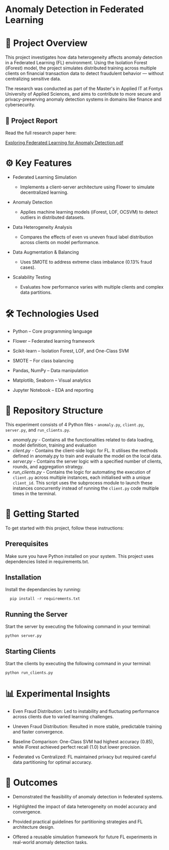 # Anomaly Detection in Federated Learning

# 📘 Project Overview

This project investigates how data heterogeneity affects anomaly detection in a Federated Learning (FL) environment. Using the Isolation Forest (iForest) model, the project simulates distributed training across multiple clients on financial transaction data to detect fraudulent behavior — without centralizing sensitive data.

The research was conducted as part of the Master's in Applied IT at Fontys University of Applied Sciences, and aims to contribute to more secure and privacy-preserving anomaly detection systems in domains like finance and cybersecurity.

## 📄 Project Report

Read the full research paper here:

[Exploring Federated Learning for Anomaly Detection.pdf](https://github.com/user-attachments/files/21368388/Exploring.Federated.Learning.for.Anomaly.Detection.pdf)


# ⚙️ Key Features

- Federated Learning Simulation
   - Implements a client-server architecture using Flower to simulate decentralized learning.

- Anomaly Detection
   - Applies machine learning models (iForest, LOF, OCSVM) to detect outliers in distributed datasets.

- Data Heterogeneity Analysis
   - Compares the effects of even vs uneven fraud label distribution across clients on model performance.

- Data Augmentation & Balancing
   - Uses SMOTE to address extreme class imbalance (0.13% fraud cases).

- Scalability Testing
   - Evaluates how performance varies with multiple clients and complex data partitions.

# 🛠️ Technologies Used

- Python – Core programming language

- Flower – Federated learning framework

- Scikit-learn – Isolation Forest, LOF, and One-Class SVM

- SMOTE – For class balancing

- Pandas, NumPy – Data manipulation

- Matplotlib, Seaborn – Visual analytics

- Jupyter Notebook – EDA and reporting

# 📂 Repository Structure

This experiment consists of 4 Python files - `anomaly.py`, `client.py`, `server.py`, and `run_clients.py`. 

- *anomaly.py* - Contains all the functionalities related to data loading, model definition, training and evaluation
- *client.py* - Contains the client-side logic for FL. It utilises the methods defined in anomaly.py to train and evaluate the model on the local data. 
- *server.py* - Contains the server logic with a specified number of clients, rounds, and aggregation strategy. 
- *run_clients.py* - Contains the logic for automating the execution of `client.py` across multiple instances, each initialised with a unique `client_id`. This script uses the subprocess module to launch these instances concurrently instead of running the `client.py` code multiple times in the terminal.

# 🚀 Getting Started

To get started with this project, follow these instructions:

## Prerequisites
Make sure you have Python installed on your system. This project uses dependencies listed in requirements.txt.

## Installation 
Install the dependancies by running:
   
```
  pip install -r requirements.txt
```
## Running the Server

Start the server by executing the following command in your terminal:
```
python server.py
```

## Starting Clients
Start the clients by executing the following command in your terminal:
```
python run_clients.py
```

# 📊 Experimental Insights

- Even Fraud Distribution: Led to instability and fluctuating performance across clients due to varied learning challenges.

- Uneven Fraud Distribution: Resulted in more stable, predictable training and faster convergence.

- Baseline Comparison: One-Class SVM had highest accuracy (0.85), while iForest achieved perfect recall (1.0) but lower precision.

- Federated vs Centralized: FL maintained privacy but required careful data partitioning for optimal accuracy.

# 🎯 Outcomes

- Demonstrated the feasibility of anomaly detection in federated systems.

- Highlighted the impact of data heterogeneity on model accuracy and convergence.

- Provided practical guidelines for partitioning strategies and FL architecture design.

- Offered a reusable simulation framework for future FL experiments in real-world anomaly detection tasks.

